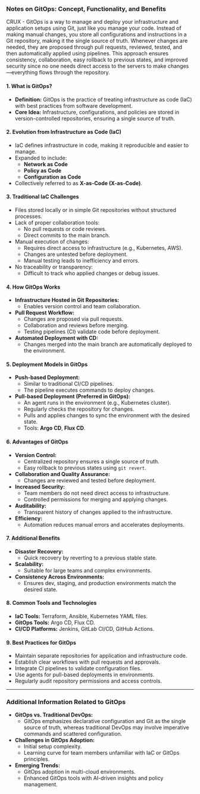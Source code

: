 ### Notes on GitOps: Concept, Functionality, and Benefits

CRUX - 
GitOps is a way to manage and deploy your infrastructure and application setups using Git, just like you manage your code. Instead of making manual changes, you store all configurations and instructions in a Git repository, making it the single source of truth. Whenever changes are needed, they are proposed through pull requests, reviewed, tested, and then automatically applied using pipelines. This approach ensures consistency, collaboration, easy rollback to previous states, and improved security since no one needs direct access to the servers to make changes—everything flows through the repository.

#### **1. What is GitOps?**
- **Definition:** GitOps is the practice of treating infrastructure as code (IaC) with best practices from software development.
- **Core Idea:** Infrastructure, configurations, and policies are stored in version-controlled repositories, ensuring a single source of truth.

#### **2. Evolution from Infrastructure as Code (IaC)**
- IaC defines infrastructure in code, making it reproducible and easier to manage.
- Expanded to include:
  - **Network as Code**
  - **Policy as Code**
  - **Configuration as Code**
- Collectively referred to as **X-as-Code (X-as-Code)**.

#### **3. Traditional IaC Challenges**
- Files stored locally or in simple Git repositories without structured processes.
- Lack of proper collaboration tools:
  - No pull requests or code reviews.
  - Direct commits to the main branch.
- Manual execution of changes:
  - Requires direct access to infrastructure (e.g., Kubernetes, AWS).
  - Changes are untested before deployment.
  - Manual testing leads to inefficiency and errors.
- No traceability or transparency:
  - Difficult to track who applied changes or debug issues.

#### **4. How GitOps Works**
- **Infrastructure Hosted in Git Repositories:**
  - Enables version control and team collaboration.
- **Pull Request Workflow:**
  - Changes are proposed via pull requests.
  - Collaboration and reviews before merging.
  - Testing pipelines (CI) validate code before deployment.
- **Automated Deployment with CD:**
  - Changes merged into the main branch are automatically deployed to the environment.

#### **5. Deployment Models in GitOps**
- **Push-based Deployment:**
  - Similar to traditional CI/CD pipelines.
  - The pipeline executes commands to deploy changes.
- **Pull-based Deployment (Preferred in GitOps):**
  - An agent runs in the environment (e.g., Kubernetes cluster).
  - Regularly checks the repository for changes.
  - Pulls and applies changes to sync the environment with the desired state.
  - Tools: **Argo CD**, **Flux CD**.

#### **6. Advantages of GitOps**
- **Version Control:**
  - Centralized repository ensures a single source of truth.
  - Easy rollback to previous states using `git revert`.
- **Collaboration and Quality Assurance:**
  - Changes are reviewed and tested before deployment.
- **Increased Security:**
  - Team members do not need direct access to infrastructure.
  - Controlled permissions for merging and applying changes.
- **Auditability:**
  - Transparent history of changes applied to the infrastructure.
- **Efficiency:**
  - Automation reduces manual errors and accelerates deployments.

#### **7. Additional Benefits**
- **Disaster Recovery:**
  - Quick recovery by reverting to a previous stable state.
- **Scalability:**
  - Suitable for large teams and complex environments.
- **Consistency Across Environments:**
  - Ensures dev, staging, and production environments match the desired state.
  
#### **8. Common Tools and Technologies**
- **IaC Tools:** Terraform, Ansible, Kubernetes YAML files.
- **GitOps Tools:** Argo CD, Flux CD.
- **CI/CD Platforms:** Jenkins, GitLab CI/CD, GitHub Actions.

#### **9. Best Practices for GitOps**
- Maintain separate repositories for application and infrastructure code.
- Establish clear workflows with pull requests and approvals.
- Integrate CI pipelines to validate configuration files.
- Use agents for pull-based deployments in environments.
- Regularly audit repository permissions and access controls.

---

### **Additional Information Related to GitOps**
- **GitOps vs. Traditional DevOps:**
  - GitOps emphasizes declarative configuration and Git as the single source of truth, whereas traditional DevOps may involve imperative commands and scattered configuration.
- **Challenges in GitOps Adoption:**
  - Initial setup complexity.
  - Learning curve for team members unfamiliar with IaC or GitOps principles.
- **Emerging Trends:**
  - GitOps adoption in multi-cloud environments.
  - Enhanced GitOps tools with AI-driven insights and policy management.
